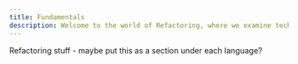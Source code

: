 ```yaml
---
title: Fundamentals
description: Welcome to the world of Refactoring, where we examine techniques to improve code structure and readability.
---
```



Refactoring stuff - maybe put this as a section under each language?
